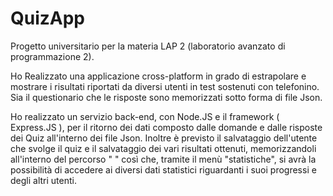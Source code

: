 # QuizApp

Progetto universitario per la materia LAP 2 (laboratorio avanzato di programmazione 2).

Ho Realizzato una applicazione cross-platform in grado di estrapolare e mostrare i risultati riportati da diversi utenti in test sostenuti con telefonino. 
Sia il questionario che le risposte sono memorizzati sotto forma di file Json.

Ho realizzato un servizio back-end, con Node.JS e il framework ( Express.JS ), per il ritorno dei dati composto dalle domande e dalle risposte dei Quiz all'interno dei file Json. 
Inoltre è previsto il salvataggio dell'utente che svolge il quiz e il salvataggio dei vari risultati ottenuti, memorizzandoli all'interno del percorso " " così che, tramite il menù "statistiche", si avrà la possibilità di accedere ai diversi dati statistici riguardanti i suoi progressi e degli altri utenti.
